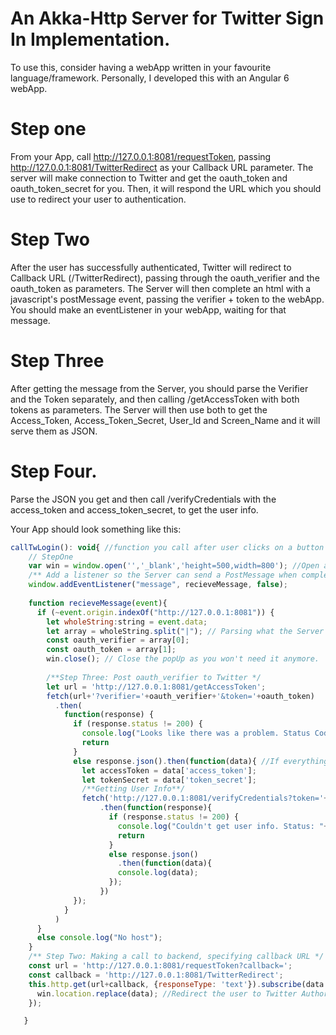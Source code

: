 # An Akka-Http Server for Twitter Sign In Implementation. 

To use this, consider having a webApp written in your favourite language/framework. Personally, I developed this with an Angular 6 webApp.

# Step one

From your App, call http://127.0.0.1:8081/requestToken, passing http://127.0.0.1:8081/TwitterRedirect as your Callback URL parameter. The server will make connection to Twitter and get the oauth_token and oauth_token_secret for you. Then, it will respond the URL which you should use to redirect your user to authentication.

# Step Two

After the user has successfully authenticated, Twitter will redirect to Callback URL (/TwitterRedirect), passing through the oauth_verifier and the oauth_token as parameters. The Server will then complete an html with a javascript's postMessage event, passing the verifier + token to the webApp. You should make an eventListener in your webApp, waiting for that message.

# Step Three

After getting the message from the Server, you should parse the Verifier and the Token separately, and then calling /getAccessToken with both tokens as parameters. The Server will then use both to get the Access_Token, Access_Token_Secret, User_Id and Screen_Name and it will serve them as JSON.

# Step Four.

Parse the JSON you get and then call /verifyCredentials with the access_token and access_token_secret, to get the user info. 

Your App should look something like this:

```javascript
callTwLogin(): void{ //function you call after user clicks on a button or something.
    // StepOne
    var win = window.open('','_blank','height=500,width=800'); //Open a Blank PopUp.
    /** Add a listener so the Server can send a PostMessage when completing Authorization */
    window.addEventListener("message", recieveMessage, false);
    
    function recieveMessage(event){
      if (~event.origin.indexOf("http://127.0.0.1:8081")) {
        let wholeString:string = event.data;
        let array = wholeString.split("|"); // Parsing what the Server gives you.
        const oauth_verifier = array[0];
        const oauth_token = array[1];
        win.close(); // Close the popUp as you won't need it anymore.
        
        /**Step Three: Post oauth_verifier to Twitter */
        let url = 'http://127.0.0.1:8081/getAccessToken';
        fetch(url+'?verifier='+oauth_verifier+'&token='+oauth_token)
          .then(
            function(response) {
              if (response.status != 200) {
                console.log("Looks like there was a problem. Status Code: "+ response.status);
                return
              }
              else response.json().then(function(data){ //If everything goes fine, you get access tokens.
                let accessToken = data['access_token'];
                let tokenSecret = data['token_secret'];
                /**Getting User Info**/
                fetch('http://127.0.0.1:8081/verifyCredentials?token='+accessToken+'&tokenSecret='+tokenSecret)
                    .then(function(response){
                      if (response.status != 200) {
                        console.log("Couldn't get user info. Status: "+ response.status);
                        return
                      }
                      else response.json()
                        .then(function(data){
                        console.log(data);
                      });
                    })
              });
            }
          )
      }
      else console.log("No host");
    }
    /** Step Two: Making a call to backend, specifying callback URL */
    const url = 'http://127.0.0.1:8081/requestToken?callback=';
    const callback = 'http://127.0.0.1:8081/TwitterRedirect';
    this.http.get(url+callback, {responseType: 'text'}).subscribe(data =>{
      win.location.replace(data); //Redirect the user to Twitter Authorization.  
    });

   }
   
  ```
